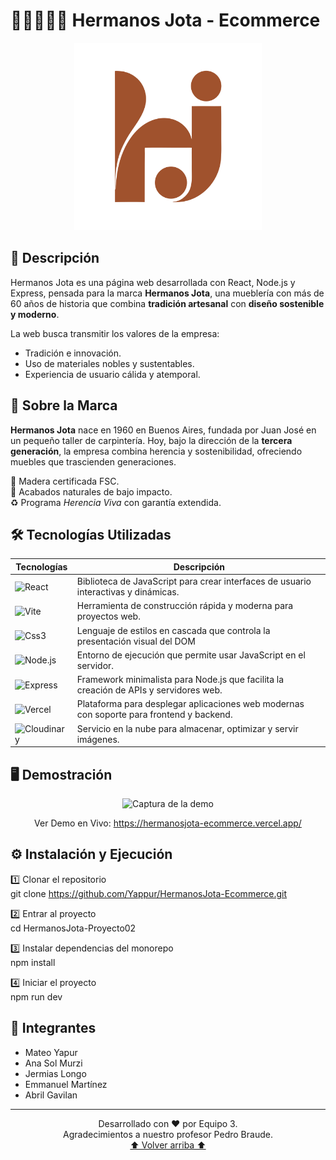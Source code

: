 # 👨🏽‍🤝‍👨🏻 Hermanos Jota - Ecommerce

<div align="center">

<img src="/client/public/logo.svg" alt="Logo Hermanos Jota" width="300"/>

</div>

## 🚀 Descripción

Hermanos Jota es una página web desarrollada con React, Node.js y Express, pensada para la marca **Hermanos Jota**, una mueblería con más de 60 años de historia que combina **tradición artesanal** con **diseño sostenible y moderno**.  

La web busca transmitir los valores de la empresa:  
- Tradición e innovación.  
- Uso de materiales nobles y sustentables.  
- Experiencia de usuario cálida y atemporal.  

## 📖 Sobre la Marca  

**Hermanos Jota** nace en 1960 en Buenos Aires, fundada por Juan José en un pequeño taller de carpintería. Hoy, bajo la dirección de la **tercera generación**, la empresa combina herencia y sostenibilidad, ofreciendo muebles que trascienden generaciones.  

🌳 Madera certificada FSC.  
🌱 Acabados naturales de bajo impacto.  
♻️ Programa *Herencia Viva* con garantía extendida.  

## 🛠️ Tecnologías Utilizadas

<div align="center">

| Tecnologías                 | Descripción                                                      |
| -------------------------- | ---------------------------------------------------------------- |
| ![React](https://img.shields.io/badge/React-20232A?style=for-the-badge&logo=react&logoColor=61DAFB)                  | Biblioteca de JavaScript para crear interfaces de usuario interactivas y dinámicas.|
| ![Vite](https://img.shields.io/badge/Vite-B73BFE?style=for-the-badge&logo=vite&logoColor=FFD62E)        | Herramienta de construcción rápida y moderna para proyectos web.             |
| ![Css3](https://img.shields.io/badge/CSS3-1572B6?style=for-the-badge&logo=css3&logoColor=white)           | Lenguaje de estilos en cascada que controla la presentación visual del DOM             |
| ![Node.js](https://img.shields.io/badge/Node.js-339933?style=for-the-badge&logo=nodedotjs&logoColor=white)                 | Entorno de ejecución que permite usar JavaScript en el servidor.                   |
| ![Express](https://img.shields.io/badge/Express%20js-000000?style=for-the-badge&logo=express&logoColor=white)                 | Framework minimalista para Node.js que facilita la creación de APIs y servidores web.                   |
| ![Vercel](https://img.shields.io/badge/Vercel-000000?style=for-the-badge&logo=vercel&logoColor=white)                 | Plataforma para desplegar aplicaciones web modernas con soporte para frontend y backend.                   |
| ![Cloudinary](https://img.shields.io/badge/Cloudinary-3448C5?style=for-the-badge&logo=Cloudinary&logoColor=white)                 | Servicio en la nube para almacenar, optimizar y servir imágenes.                   |

</div>

## 🖥️ Demostración

<div align="center">

<img src="https://i.imgur.com/EPln7Qv.jpeg" alt="Captura de la demo" width="600"/>

Ver Demo en Vivo: https://hermanosjota-ecommerce.vercel.app/

</div>

## ⚙️ Instalación y Ejecución

1️⃣ Clonar el repositorio <br/>
git clone https://github.com/Yappur/HermanosJota-Ecommerce.git

2️⃣ Entrar al proyecto <br/>
cd HermanosJota-Proyecto02

3️⃣ Instalar dependencias del monorepo <br/>
npm install

4️⃣ Iniciar el proyecto <br/>
npm run dev

## 💬 Integrantes
- Mateo Yapur
- Ana Sol Murzi
- Jermias Longo
- Emmanuel Martínez
- Abril Gavilan

---

<div align="center">
  
Desarrollado con ❤️ por Equipo 3. 
<br/> Agradecimientos a nuestro profesor Pedro Braude. <br/>
<a href="#-hermanos-jota-ecommerce">⬆️ Volver arriba ⬆️</a>
  
<div/>
